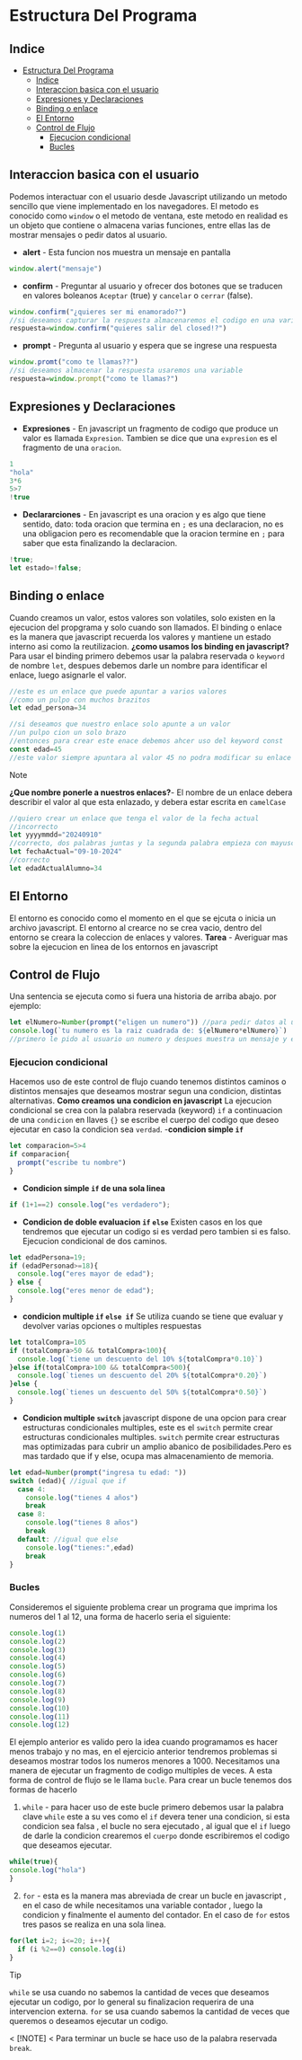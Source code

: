 # Estructura Del Programa
## Indice
- [Estructura Del Programa](#estructura-del-programa)
  - [Indice](#indice)
  - [Interaccion basica con el usuario](#interaccion-basica-con-el-usuario)
  - [Expresiones y Declaraciones](#expresiones-y-declaraciones)
  - [Binding o enlace](#binding-o-enlace)
  - [El Entorno](#el-entorno)
  - [Control de Flujo](#control-de-flujo)
    - [Ejecucion condicional](#ejecucion-condicional)
    - [Bucles](#bucles)
## Interaccion basica con el usuario
Podemos interactuar con el usuario desde Javascript utilizando un metodo sencillo que viene implementado en los navegadores.
El metodo es conocido como `window` o el metodo de ventana, este metodo en realidad es un objeto que contiene o almacena varias funciones, entre ellas las de mostrar mensajes o pedir datos al usuario.
- **alert** - Esta funcion nos muestra un mensaje en pantalla
```js
window.alert("mensaje")
```
- **confirm** - Preguntar al usuario y ofrecer dos botones que se traducen en valores boleanos `Aceptar` (true) y `cancelar` o `cerrar` (false).
```js
window.confirm("¿quieres ser mi enamorado?")
//si deseamos capturar la respuesta almacenaremos el codigo en una variable
respuesta=window.confirm("quieres salir del closed!?")
```
- **prompt** - Pregunta al usuario y espera que se ingrese una respuesta
```js
window.promt("como te llamas??")
//si deseamos almacenar la respuesta usaremos una variable
respuesta=window.prompt("como te llamas?")
```
## Expresiones y Declaraciones
- **Expresiones** - En javascript un fragmento de codigo que produce un valor es llamada `Expresion`. Tambien se dice que una `expresion` es el fragmento de una `oracion`.
```js
1
"hola"
3*6
5>7
!true
```
- **Declararciones** - En javascript es una oracion y es algo que tiene sentido, dato: toda oracion que termina en `;` es una declaracion, no es una obligacion pero es recomendable que la oracion termine en `;` para saber que esta finalizando la declaracion.
```js
!true;
let estado=!false;
```
## Binding o enlace 
Cuando creamos un valor, estos valores son volatiles, solo existen en la ejecucion del propgrama y solo cuando son llamados.
El binding o enlace es la manera que javascript recuerda los valores y mantiene un estado interno asi como la reutilizacion.
**¿como usamos los binding en javascript?**
Para usar el binding primero debemos usar la palabra reservada o `keyword` de nombre `let`, despues debemos darle un nombre para identificar el enlace, luego asignarle el valor.
```js
//este es un enlace que puede apuntar a varios valores
//como un pulpo con muchos brazitos
let edad_persona=34

//si deseamos que nuestro enlace solo apunte a un valor
//un pulpo cion un solo brazo
//entonces para crear este enace debemos ahcer uso del keyword const
const edad=45
//este valor siempre apuntara al valor 45 no podra modificar su enlace a otro valor
```
>[!NOTE]
>**¿Que nombre ponerle a nuestros enlaces?**- El nombre de un enlace debera describir el valor al que esta enlazado, y debera estar escrita en `camelCase` 
```js
//quiero crear un enlace que tenga el valor de la fecha actual
//incorrecto
let yyyymmdd="20240910"
//correcto, dos palabras juntas y la segunda palabra empieza con mayuscula, (asi se escribe en camelCase)
let fechaActual="09-10-2024"
//correcto
let edadActualAlumno=34
```
## El Entorno
El entorno es conocido como el momento en el que se ejcuta o inicia un archivo javascript.
El entorno al crearce no se crea vacio, dentro del entorno se creara la coleccion de enlaces y valores. 
**Tarea** - Averiguar mas sobre la ejecucion en linea de los entornos en javascript
## Control de Flujo
Una sentencia se ejecuta como si fuera una historia de arriba abajo.
por ejemplo:
```js
let elNumero=Number(prompt("eligen un numero")) //para pedir datos al usuario es prompt
console.log(`tu numero es la raiz cuadrada de: ${elNumero*elNumero}`)
//primero le pido al usuario un numero y despues muestra un mensaje y el cuadro de ese numero
```
### Ejecucion condicional
Hacemos uso de este control de flujo cuando tenemos distintos caminos o distintos mensajes que deseamos mostrar segun una condicion, distintas alternativas.
**Como creamos una condicion en javascript**
La ejecucion condicional se crea con la palabra reservada (keyword) `if` a continuacion de una `condicion` en llaves `{}` se escribe el cuerpo del codigo que deseo ejecutar en caso la condicion sea `verdad`.
-**condicion simple `if`**
```js
let comparacion=5>4
if comparacion{
  prompt("escribe tu nombre")
}
```
- **Condicion simple `if` de una sola linea**
```js
if (1+1==2) console.log("es verdadero");
```
- **Condicion de doble evaluacion `if` `else`**
Existen casos en los que tendremos que ejecutar un codigo si es verdad pero tambien si es falso. Ejecucion condicional de dos caminos.
```js
let edadPersona=19;
if (edadPersonad>=18){
  console.log("eres mayor de edad");
} else {
  console.log("eres menor de edad");
}
```
- **condicion multiple `if` `else if`**
Se utiliza cuando se tiene que evaluar y devolver varias opciones o multiples respuestas
```js
let totalCompra=105
if (totalCompra>50 && totalCompra<100){
  console.log(`tiene un descuento del 10% ${totalCompra*0.10}`)
}else if(totalCompra>100 && totalCompra<500){
  console.log(`tienes un descuento del 20% ${totalCompra*0.20}`)
}else {
  console.log(`tienes un descuento del 50% ${totalCompra*0.50}`)
}
```
- **Condicion multiple `switch`**
javascript dispone de una opcion para crear estructuras condicionales multiples, este es el `switch` permite crear estructuras condicionales multiples. `switch` permite crear estructuras mas optimizadas para cubrir un amplio abanico de posibilidades.Pero es mas tardado que if y else, ocupa mas almacenamiento de memoria.
```js
let edad=Number(prompt("ingresa tu edad: "))
switch (edad){ //igual que if
  case 4: 
    console.log("tienes 4 años")
    break
  case 8:
    console.log("tienes 8 años")
    break
  default: //igual que else
    console.log("tienes:",edad)
    break
}
```
### Bucles
Consideremos el siguiente problema
crear un programa que imprima los numeros del 1 al 12, una forma de hacerlo seria el siguiente:
```js
console.log(1)
console.log(2)
console.log(3)
console.log(4)
console.log(5)
console.log(6)
console.log(7)
console.log(8)
console.log(9)
console.log(10)
console.log(11)
console.log(12)
```
El ejemplo anterior es valido pero la idea cuando programamos es hacer menos trabajo y no mas, en el ejercicio anterior tendremos problemas si deseamos mostrar todos los numeros menores a 1000.
Necesitamos una manera de ejecutar un fragmento de codigo multiples de veces. A esta forma de control de flujo se le llama `bucle`.
Para crear un bucle tenemos dos formas de hacerlo
1. `while` - para hacer uso de este bucle primero debemos usar la palabra clave `while` este a su ves como el `if` devera tener una condicion, si esta condicion sea falsa , el bucle no sera ejecutado , al igual que el `if` luego de darle la condicion crearemos el `cuerpo` donde escribiremos el codigo que deseamos ejecutar.
```js
while(true){
console.log("hola")
}
```
2. `for` - esta es la manera mas abreviada de crear un bucle en javascript , en el caso de while necesitamos una variable contador , luego la condicion y finalmente el aumento del contador. En el caso de `for` estos tres pasos se realiza en una sola linea.
```js
for(let i=2; i<=20; i++){
  if (i %2==0) console.log(i)
}
```
> [!TIP]
> `while` se usa cuando no sabemos la cantidad de veces que deseamos ejecutar un codigo, por lo general su finalizacion requerira de una intervencion externa.
> `for` se usa cuando sabemos la cantidad de veces que queremos o deseamos ejecutar un codigo.

< [!NOTE] 
< Para terminar un bucle se hace uso de la palabra reservada `break`.